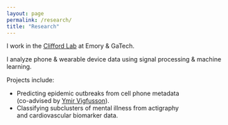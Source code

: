 ```yaml
---
layout: page
permalink: /research/
title: "Research"
---
```


I work in the [Clifford Lab](http://gdclifford.info) at Emory & GaTech.

I analyze phone & wearable device data using signal processing & machine learning.

Projects include:

+ Predicting epidemic outbreaks from cell phone metadata<br>
(co-advised by [Ymir Vigfusson](http://www.ymsir.com)).
+ Classifying subclusters of mental illness from actigraphy<br>
and cardiovascular biomarker data.
